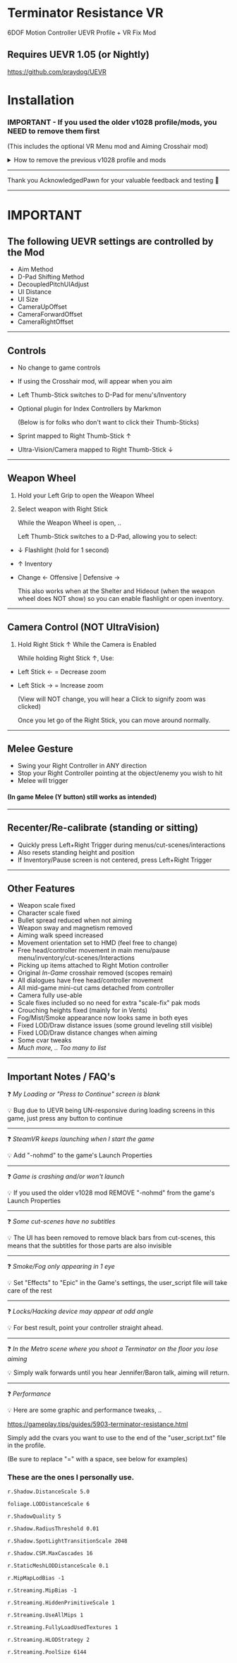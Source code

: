 # Terminator Resistance VR
6DOF Motion Controller UEVR Profile + VR Fix Mod
## Requires UEVR 1.05 (or Nightly)
https://github.com/praydog/UEVR

<!-- 
## For Terminator Resistance v1028 ONLY

To downgrade from the latest version, here is a great guide posted by Markmon:
<details>

<summary>How to downgrade to v1028 </summary>

1)  load steam console by clicking this link or pasting it into start, run box: 
```
steam://nav/console
```
2)  In the steam client on the console tab, paste this command in the console line at the bottom and hit enter: 
```
download_depot 954740 954741 6319668420982262798
```
3)  There's no progress bar, but it will say it's downloading and also tell you when it's done and where it put the files. Will look like this: 

    > download_depot 954740 954741 6319668420982262798
    
    > Downloading depot 954741 (10808 MB) ...
    
    > Depot download complete : "C:\Program Files (x86)\Steam\steamapps\content\app_954740\depot_954741" (43 files, manifest 6319668420982262798) 

5)  Go to your game files by finding your game, right click and hover on manage, then "browse local files" 

6)  This puts you somewhere like SteamLibrary\steamapps\common\Terminator Resistance 

7)  Delete all these files and copy the downloaded files from the location the console gave you "C:\Program Files (x86)\Steam\steamapps\content\app_954740\depot_954741" into the now empty folder. 

8)  When you're done, steam wont even know you downgraded. Play the game normally.
</details>
(Source - https://discord.com/channels/747967102895390741/1095016511103569951/1225089854094704751)

---
-->

# Installation
### IMPORTANT - If you used the older v1028 profile/mods, you NEED to remove them first
(This includes the optional VR Menu mod and Aiming Crosshair mod)
<details>

<summary>How to remove the previous v1028 profile and mods</summary>

1)  [Profile] Delete/Rename the folder "Terminator-Win64-Shipping" in your UEVR "Global Dir"

2) a  [Crosshair mod] Delete the following files/folder in "Terminator\Binaries\Win64": 
```
(Folder) -> Mods
(File)   -> UE4SS-settings.ini
(File)   -> xinput1_3.dll
```
2) b  [Crosshair mod] Delete the following folder in "Terminator\Content\Paks": 
```
(Folder) -> LogicMods
```
3)  [VR Menu mod] Delete the following file in "Terminator\Content\Paks":
```
(File) -> CusLogo_P.pak
```
</details>

----

Thank you AcknowledgedPawn for your valuable feedback and testing :pray: 

----

# IMPORTANT
## The following UEVR settings are controlled by the Mod
- Aim Method
- D-Pad Shifting Method
- DecoupledPitchUIAdjust
- UI Distance
- UI Size
- CameraUpOffset
- CameraForwardOffset
- CameraRightOffset
----



## Controls
- No change to game controls
- If using the Crosshair mod, will appear when you aim
- Left Thumb-Stick switches to D-Pad for menu's/Inventory
- Optional plugin for Index Controllers by Markmon

    (Below is for folks who don't want to click their Thumb-Sticks) 

- Sprint mapped to Right Thumb-Stick ↑ 
- Ultra-Vision/Camera mapped to Right Thumb-Stick ↓
----



## Weapon Wheel
1. Hold your Left Grip to open the Weapon Wheel
2. Select weapon with Right Stick

    While the Weapon Wheel is open, ..  

    Left Thumb-Stick switches to a D-Pad, allowing you to select: 

- ↓ Flashlight (hold for 1 second)
- ↑ Inventory
- Change ← Offensive | Defensive →

    This also works when at the Shelter and Hideout (when the weapon wheel does NOT show) so you can enable flashlight or open inventory. 
----



## Camera Control (NOT UltraVision)
1. Hold Right Stick ↑ While the Camera is Enabled

    While holding Right Stick ↑, Use: 

- Left Stick ←  = Decrease zoom
- Left Stick →  = Increase zoom

    (View will NOT change, you will hear a Click to signify zoom was clicked)
  
    Once you let go of the Right Stick, you can move around normally. 
----



## Melee Gesture
- Swing your Right Controller in ANY direction
- Stop your Right Controller pointing at the object/enemy you wish to hit
- Melee will trigger
####  (In game Melee (Y button) still works as intended)
----



## Recenter/Re-calibrate (standing or sitting)
- Quickly press Left+Right Trigger during menus/cut-scenes/interactions
- Also resets standing height and position
- If Inventory/Pause screen is not centered, press Left+Right Trigger
----


## Other Features
- Weapon scale fixed
- Character scale fixed
- Bullet spread reduced when not aiming
- Weapon sway and magnetism removed
- Aiming walk speed increased
- Movement orientation set to HMD (feel free to change)
- Free head/controller movement in main menu/pause menu/inventory/cut-scenes/Interactions
- Picking up items attached to Right Motion controller
- Original *In-Game* crosshair removed (scopes remain)
- All dialogues have free head/controller movement
- All mid-game mini-cut cams detached from controller
- Camera fully use-able
- Scale fixes included so no need for extra "scale-fix" pak mods
- Crouching heights fixed (mainly for in Vents)
- Fog/Mist/Smoke appearance now looks same in both eyes
- Fixed LOD/Draw distance issues (some ground leveling still visible)
- Fixed LOD/Draw distance changes when aiming
- Some cvar tweaks
- _Much more, .. Too many to list_
----


## Important Notes / FAQ's
:question: _My Loading or "Press to Continue" screen is blank_

:bulb: Bug due to UEVR being UN-responsive during loading screens in this game, just press any button to continue

---

:question: _SteamVR keeps launching when I start the game_

:bulb: Add "-nohmd" to the game's Launch Properties

---

:question: _Game is crashing and/or won't launch_

:bulb: If you used the older v1028 mod REMOVE "-nohmd" from the game's Launch Properties

---

:question: _Some cut-scenes have no subtitles_

:bulb: The UI has been removed to remove black bars from cut-scenes, this means that the subtitles for those parts are also invisible

---

:question: _Smoke/Fog only appearing in 1 eye_

:bulb: Set "Effects" to "Epic" in the Game's settings, the user_script file will take care of the rest

---

:question: _Locks/Hacking device may appear at odd angle_

:bulb: For best result, point your controller straight ahead.

---

:question: _In the Metro scene where you shoot a Terminator on the floor you lose aiming_

:bulb: Simply walk forwards until you hear Jennifer/Baron talk, aiming will return.

---

:question: _Performance_

:bulb:  Here are some graphic and performance tweaks, ..

https://gameplay.tips/guides/5903-terminator-resistance.html

Simply add the cvars you want to use to the end of the "user_script.txt" file in the profile.

(Be sure to replace "=" with a space, see below for examples)

###     These are the ones I personally use.</ins>

    r.Shadow.DistanceScale 5.0 

    foliage.LODDistanceScale 6 

    r.ShadowQuality 5 

    r.Shadow.RadiusThreshold 0.01 

    r.Shadow.SpotLightTransitionScale 2048 

    r.Shadow.CSM.MaxCascades 16 

    r.StaticMeshLODDistanceScale 0.1 

    r.MipMapLodBias -1 

    r.Streaming.MipBias -1 

    r.Streaming.HiddenPrimitiveScale 1 

    r.Streaming.UseAllMips 1 

    r.Streaming.FullyLoadUsedTextures 1 

    r.Streaming.HLODStrategy 2 

    r.Streaming.PoolSize 6144 



